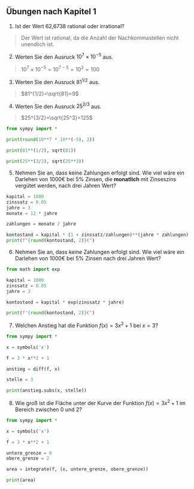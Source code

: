 ## Übungen nach Kapitel 1

1. Ist der Wert 62,6738 rational oder irrational?

> Der Wert ist rational, da die Anzahl der Nachkommastellen nicht unendlich ist.  
2. Werten Sie den Ausruck $10^7\times10^{-5}$ aus.

>$10^7\times10^{-5}=10^{7-5}=10^2=100$  
3. Werten Sie den Ausruck $81^{1/2}$ aus.

>$81^{1/2}=\sqrt{81}=9$
4. Werten Sie den Ausruck $25^{2/3}$ aus.

>$25^{3/2}=\sqrt{25^3}=125$


```python
from sympy import *

print(round(10**7 * 10**(-5), 2))

print(81**(1/2), sqrt(81))

print(25**(3/2), sqrt(25**3))
```

5. Nehmen Sie an, dass keine Zahlungen erfolgt sind. Wie viel wäre ein Darlehen von 1000€ bei 5% Zinsen, die **monatlich** mit Zinseszins vergütet werden, nach drei Jahren Wert?


```python
kapital = 1000
zinssatz = 0.05
jahre = 3
monate = 12 * jahre

zahlungen = monate / jahre

kontostand = kapital * (1 + zinssatz/zahlungen)**(jahre * zahlungen)
print(f"{round(kontostand, 2)}€")
```

6. Nehmen Sie an, dass keine Zahlungen erfolgt sind. Wie viel wäre ein Darlehen von 1000€ bei 5% Zinsen nach drei Jahren Wert?


```python
from math import exp

kapital = 1000
zinssatz = 0.05
jahre = 3

kontostand = kapital * exp(zinssatz * jahre)

print(f"{round(kontostand, 2)}€")
```

7. Welchen Anstieg hat die Funktion $f(x)=3x^2+1$ bei $x=3$?


```python
from sympy import *

x = symbols('x')

f = 3 * x**2 + 1

anstieg = diff(f, x)

stelle = 3

print(anstieg.subs(x, stelle))
```

8. Wie groß ist die Fläche unter der Kurve der Funktion $f(x)=3x^2+1$ im Bereich zwischen 0 und 2?


```python
from sympy import *

x = symbols('x')

f = 3 * x**2 + 1

untere_grenze = 0
obere_grenze = 2

area = integrate(f, (x, untere_grenze, obere_grenze))

print(area)
```
